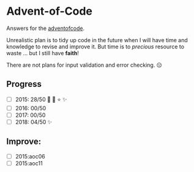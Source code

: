 # Advent-of-Code

Answers for the [adventofcode](https://adventofcode.com).

Unrealistic plan is to tidy up code in the future when I will have time and knowledge to revise and improve it.
But time is to *precious* resource to waste ... but I still have **faith**!

There are not plans for input validation and error checking. :expressionless:

## Progress

- [ ] 2015: 28/50 :star2: :star2: :star: :sparkles:
- [ ] 2016: 00/50 
- [ ] 2017: 00/50  
- [ ] 2018: 04/50 :sparkles:

## Improve:

- [ ] 2015:aoc06
- [ ] 2015:aoc11

